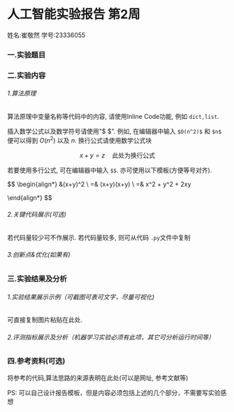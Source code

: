 # 人工智能实验报告 第2周

姓名:崔敬然  学号:23336055

### 一.实验题目



### 二.实验内容

###### 1.算法原理

算法原理中变量名称等代码中的内容, 请使用Inline Code功能, 例如 `dict,list`.

插入数学公式以及数学符号请使用"\$ \$". 例如, 在编辑器中输入 `$O(n^2)$` 和 `$n$` 便可以得到 $O(n^2)$ 以及 $n$. 换行公式请使用数学公式块

$$
x+y=z  \quad\text{此处为换行公式}
$$

若要使用多行公式, 可在编辑器中输入 `$$`. 亦可使用以下模板(方便等号对齐).

$$
\begin{align*}
&(x+y)^2 \\
=& (x+y)(x+y) \\
=& x^2 + y^2 + 2xy

\end{align*}
$$


###### 2.关键代码展示(可选)

若代码量较少可不作展示. 若代码量较多, 则可从代码 `.py`文件中复制

###### 3.创新点&优化(如果有)


### 三.实验结果及分析

###### 1.实验结果展示示例（可截图可表可文字，尽量可视化)

可直接复制图片粘贴在此处.

###### 2.评测指标展示及分析（机器学习实验必须有此项，其它可分析运行时间等）

### 四.参考资料(可选)

将参考的代码,算法思路的来源表明在此处(可以是网址, 参考文献等)


PS: 可以自己设计报告模板，但是内容必须包括上述的几个部分，不需要写实验感想